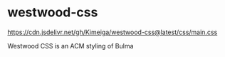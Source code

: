 # westwood-css

https://cdn.jsdelivr.net/gh/Kimeiga/westwood-css@latest/css/main.css

Westwood CSS is an ACM styling of Bulma
